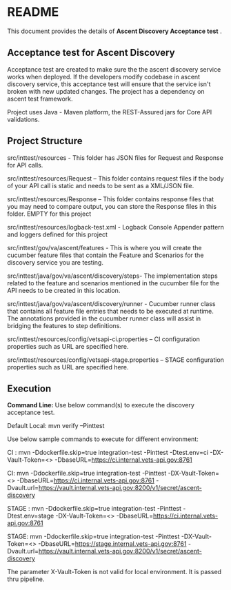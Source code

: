 # README #

This document provides the details of **Ascent Discovery Acceptance test** .

## Acceptance test for Ascent Discovery ##
Acceptance test are created to make sure the the ascent discovery service works when deployed. If the developers modify codebase in ascent discovery service, this acceptance test will ensure that the service isn't broken with new updated changes. The project has a dependency on ascent test framework. 

Project uses Java - Maven platform, the REST-Assured jars for Core API validations.

## Project Structure ##

src/inttest/resources - This folder has JSON files for Request and Response for API calls.

src/inttest/resources/Request – This folder contains request  files if the body of your API call is static and needs to be sent as a XML/JSON file.

src/inttest/resources/Response – This folder contains response files that you may need to compare output, you can store the Response files in this folder. EMPTY for this project

src/inttest/resources/logback-test.xml - Logback Console Appender pattern and loggers defined for this project

src/inttest/gov/va/ascent/features - This is where you will create the cucumber feature files that contain the Feature and Scenarios for the discovery service you are testing.

src/inttest/java/gov/va/ascent/discovery/steps- The implementation steps related to the feature and scenarios mentioned in the cucumber file for the API needs to be created in this location.

src/inttest/java/gov/va/ascent/discovery/runner - Cucumber runner class that contains all feature file entries that needs to be executed at runtime. The annotations provided in the cucumber runner class will assist in bridging the features to step definitions.

src/inttest/resources/config/vetsapi-ci.properties – CI configuration properties such as URL are specified here.

src/inttest/resources/config/vetsapi-stage.properties – STAGE configuration properties such as URL are specified here.

## Execution ##
**Command Line:** Use below command(s) to execute the discovery acceptance test. 

Default Local: mvn verify –Pinttest 

Use below sample commands to execute for different environment: 
  
CI : mvn -Ddockerfile.skip=true integration-test -Pinttest -Dtest.env=ci -DX-Vault-Token=<<token>> -DbaseURL=https://ci.internal.vets-api.gov:8761
  
CI: mvn -Ddockerfile.skip=true integration-test -Pinttest -DX-Vault-Token=<<token>> -DbaseURL=https://ci.internal.vets-api.gov:8761 -Dvault.url=https://vault.internal.vets-api.gov:8200/v1/secret/ascent-discovery
  
STAGE : mvn -Ddockerfile.skip=true integration-test -Pinttest -Dtest.env=stage -DX-Vault-Token=<<token>> -DbaseURL=https://ci.internal.vets-api.gov:8761
  
STAGE: mvn -Ddockerfile.skip=true integration-test -Pinttest -DX-Vault-Token=<<token>> -DbaseURL=https://stage.internal.vets-api.gov:8761 -Dvault.url=https://vault.internal.vets-api.gov:8200/v1/secret/ascent-discovery

The parameter X-Vault-Token is not valid for local environment. It is passed thru pipeline. 
